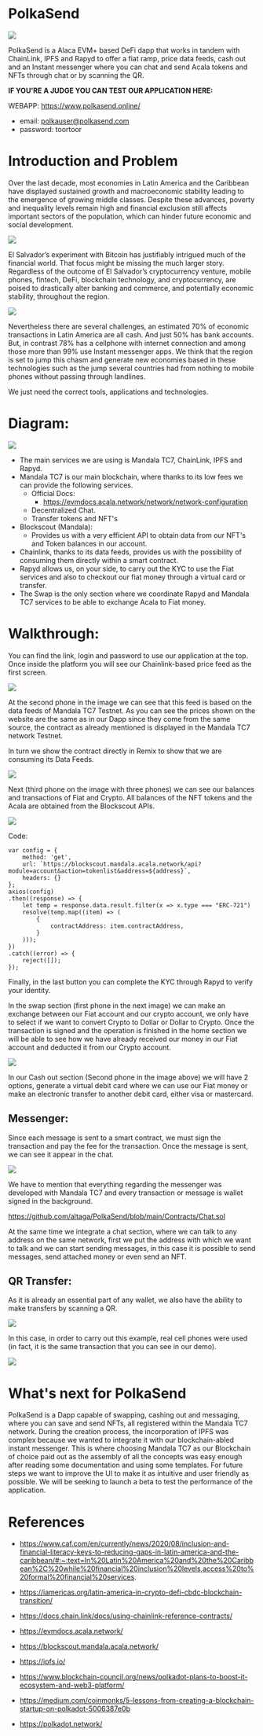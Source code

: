 # PolkaSend

<img src="https://i.ibb.co/Y7tf4xH/logo-Polka.png">

PolkaSend is a Alaca EVM+ based DeFi dapp that works in tandem with ChainLink, IPFS and Rapyd to offer a fiat ramp, price data feeds, cash out and an Instant messenger where you can chat and send Acala tokens and NFTs through chat or by scanning the QR.

**IF YOU'RE A JUDGE YOU CAN TEST OUR APPLICATION HERE:**

WEBAPP: https://www.polkasend.online/

- email: polkauser@polkasend.com 
- password: toortoor

# Introduction and Problem

Over the last decade, most economies in Latin America and the Caribbean have displayed sustained growth and macroeconomic stability leading to the emergence of growing middle classes. Despite these advances, poverty and inequality levels remain high and financial exclusion still affects important sectors of the population, which can hinder future economic and social development.

<img src="https://i.ibb.co/SQkXJsw/image.png">

El Salvador’s experiment with Bitcoin has justifiably intrigued much of the financial world. That focus might be missing the much larger story. Regardless of the outcome of El Salvador’s cryptocurrency venture, mobile phones, fintech, DeFi, blockchain technology, and cryptocurrency, are poised to drastically alter banking and commerce, and potentially economic stability, throughout the region.

<img src="https://i.ibb.co/PDvN6MY/image.png">

Nevertheless there are several challenges, an estimated 70% of economic transactions in Latin America are all cash. And just 50% has bank accounts. But, in contrast 78% has a cellphone with internet connection and among those more than 99% use Instant messenger apps. We think that the region is set to jump this chasm and generate new economies based in these technologies such as the jump several countries had from nothing to mobile phones without passing through landlines.

We just need the correct tools, applications and technologies.

# Diagram:

<img src="https://i.ibb.co/RhFhJgy/Scheme-drawio.png">

- The main services we are using is Mandala TC7, ChainLink, IPFS and Rapyd.
- Mandala TC7 is our main blockchain, where thanks to its low fees we can provide the following services.
  - Official Docs: 
    - https://evmdocs.acala.network/network/network-configuration
  - Decentralized Chat.
  - Transfer tokens and NFT's
- Blockscout (Mandala):
  - Provides us with a very efficient API to obtain data from our NFT's and Token balances in our account.
- Chainlink, thanks to its data feeds, provides us with the possibility of consuming them directly within a smart contract.
- Rapyd allows us, on your side, to carry out the KYC to use the Fiat services and also to checkout our fiat money through a virtual card or transfer.
- The Swap is the only section where we coordinate Rapyd and Mandala TC7 services to be able to exchange Acala to Fiat money.

# Walkthrough:

You can find the link, login and password to use our application at the top. Once inside the platform you will see our Chainlink-based price feed as the first screen.

<img src="https://i.ibb.co/FDY9g6Q/main2-1.png">

At the second phone in the image we can see that this feed is based on the data feeds of Mandala TC7 Testnet. As you can see the prices shown on the website are the same as in our Dapp since they come from the same source, the contract as already mentioned is displayed in the Mandala TC7 network Testnet.

In turn we show the contract directly in Remix to show that we are consuming its Data Feeds.

<img src="https://i.ibb.co/pZT6tNt/chainlink-1.png">

Next (third phone on the image with three phones) we can see our balances and transactions of Fiat and Crypto. All balances of the NFT tokens and the Acala are obtained from the Blockscout APIs.

<img src="https://i.ibb.co/7bVzpV8/image.png">

Code:

    var config = {
        method: 'get',
        url: `https://blockscout.mandala.acala.network/api?module=account&action=tokenlist&address=${address}`,
        headers: {}
    };
    axios(config)
    .then((response) => {
        let temp = response.data.result.filter(x => x.type === "ERC-721")
        resolve(temp.map((item) => (
            {
                contractAddress: item.contractAddress,
            }
        )));
    })
    .catch((error) => {
        reject([]);
    });

Finally, in the last button you can complete the KYC through Rapyd to verify your identity.

In the swap section (first phone in the next image) we can make an exchange between our Fiat account and our crypto account, we only have to select if we want to convert Crypto to Dollar or Dollar to Crypto. Once the transaction is signed and the operation is finished in the home section we will be able to see how we have already received our money in our Fiat account and deducted it from our Crypto account.

<img src="https://i.ibb.co/Ns5SYRs/main4-1.png">

In our Cash out section (Second phone in the image above) we will have 2 options, generate a virtual debit card where we can use our Fiat money or make an electronic transfer to another debit card, either visa or mastercard.

## Messenger:

Since each message is sent to a smart contract, we must sign the transaction and pay the fee for the transaction. Once the message is sent, we can see it appear in the chat.

<img src="https://i.ibb.co/6WDvd0k/main5-1.png">

We have to mention that everything regarding the messenger was developed with Mandala TC7 and every transaction or message is wallet signed in the background.

https://github.com/altaga/PolkaSend/blob/main/Contracts/Chat.sol

At the same time we integrate a chat section, where we can talk to any address on the same network, first we put the address with which we want to talk and we can start sending messages, in this case it is possible to send messages, send attached money or even send an NFT.

## QR Transfer:

As it is already an essential part of any wallet, we also have the ability to make transfers by scanning a QR.

<img src="https://i.ibb.co/7bLCBsm/image1.png">

In this case, in order to carry out this example, real cell phones were used (in fact, it is the same transaction that you can see in our demo).

<img src="https://i.ibb.co/rftj7Ns/image3.png">

# What's next for PolkaSend

PolkaSend is a Dapp capable of swapping, cashing out and messaging, where you can save and send NFTs, all registered within the Mandala TC7 network. During the creation process, the incorporation of IPFS was complex because we wanted to integrate it with our blockchain-abled instant messenger. This is where choosing Mandala TC7 as our Blockchain of choice paid out as the assembly of all the concepts was easy enough after reading some documentation and using some templates. For future steps we want to improve the UI to make it as intuitive and user friendly as possible. We will be seeking to launch a beta to test the performance of the application.

# References

- https://www.caf.com/en/currently/news/2020/08/inclusion-and-financial-literacy-keys-to-reducing-gaps-in-latin-america-and-the-caribbean/#:~:text=In%20Latin%20America%20and%20the%20Caribbean%2C%20while%20financial%20inclusion%20levels,access%20to%20formal%20financial%20services.

- https://iamericas.org/latin-america-in-crypto-defi-cbdc-blockchain-transition/

- https://docs.chain.link/docs/using-chainlink-reference-contracts/

- https://evmdocs.acala.network/

- https://blockscout.mandala.acala.network/

- https://ipfs.io/

- https://www.blockchain-council.org/news/polkadot-plans-to-boost-it-ecosystem-and-web3-platform/

- https://medium.com/coinmonks/5-lessons-from-creating-a-blockchain-startup-on-polkadot-5006387e0b

- https://polkadot.network/
